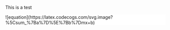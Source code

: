 This is a test

<style>
    .background {
        background-color: white;
    }
</style>

<div class="background">
    ![equation](https://latex.codecogs.com/svg.image?%5Csum_%7Ba%7D%5E%7Bb%7Dmx&plus;b)
</div>



